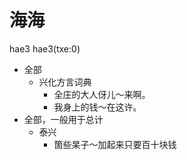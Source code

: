 # 海海
hae3 hae3(txe:0)
+ 全部
  * 兴化方言词典
    - 全庄的大人伢儿～来啊。
    - 我身上的钱～在这许。
+ 全部，一般用于总计
  * 泰兴
    - 箇些杲子～加起来只要百十块钱
